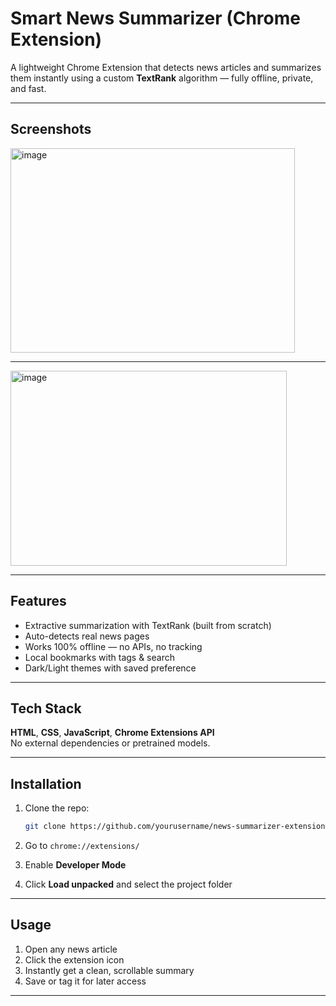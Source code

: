 # Smart News Summarizer (Chrome Extension)

A lightweight Chrome Extension that detects news articles and summarizes them instantly using a custom **TextRank** algorithm — fully offline, private, and fast.

---

## Screenshots

<img width="455" height="327" alt="image" src="https://github.com/user-attachments/assets/ae10e03c-c8ee-4c78-8f9e-4960c49990d8" />

---

<img width="442" height="312" alt="image" src="https://github.com/user-attachments/assets/701b0b04-1a5b-4e45-a465-563d68860355" />




---

## Features

- Extractive summarization with TextRank (built from scratch)
- Auto-detects real news pages
- Works 100% offline — no APIs, no tracking
- Local bookmarks with tags & search
- Dark/Light themes with saved preference

---

##  Tech Stack

**HTML**, **CSS**, **JavaScript**, **Chrome Extensions API**  
No external dependencies or pretrained models.

---

##  Installation

1. Clone the repo:
   ```bash
   git clone https://github.com/yourusername/news-summarizer-extension.git
   ```

2. Go to `chrome://extensions/`

3. Enable **Developer Mode**

4. Click **Load unpacked** and select the project folder

---

##  Usage

1. Open any news article
2. Click the extension icon
3. Instantly get a clean, scrollable summary
4. Save or tag it for later access

---

